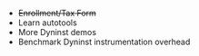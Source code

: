 * ~~Enrollment/Tax Form~~
* Learn autotools
* More Dyninst demos
* Benchmark Dyninst instrumentation overhead
